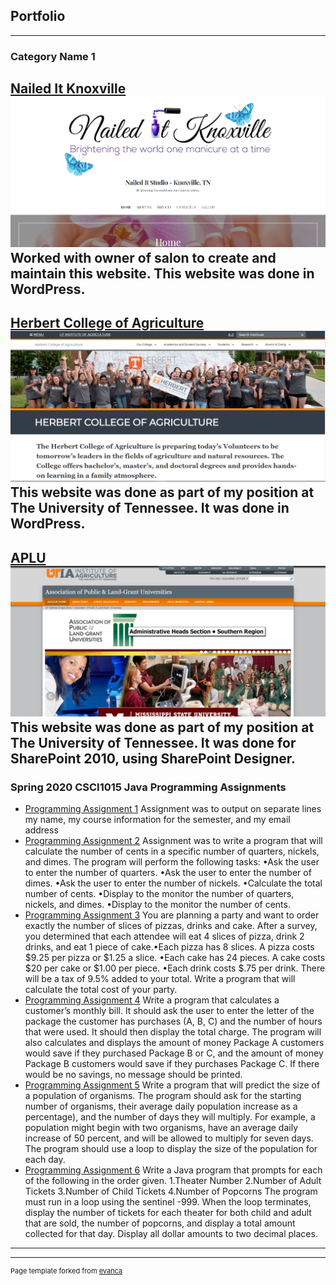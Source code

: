 ## Portfolio

---

### Category Name 1 

[Nailed It Knoxville](https://naileditknoxville.com/)
<img src="images/NailedItKnoxvilleScreenShot.PNG?raw=true"/>
Worked with owner of salon to create and maintain this website.  This website was done in WordPress.
---
[Herbert College of Agriculture](https://herbert.utk.edu)
<img src="images/HerbertScreenshot.PNG?raw=true"/>
This website was done as part of my position at The University of Tennessee.  It was done in WordPress.
---
[APLU](https://ag.tennessee.edu/APLU/Pages/default.aspx)
<img src="images/APLU_Screenshot.PNG?raw=true"/>
This website was done as part of my position at The University of Tennessee.  It was done for SharePoint 2010, using SharePoint Designer.
---

### Spring 2020 CSCI1015 Java Programming Assignments

- [Programming Assignment 1](https://github.com/smcraigo/JavaProgramsSpring2020/blob/master/CraigoPass1.java)
Assignment was to output on separate lines my name, my course information for the semester, and my email address
- [Programming Assignment 2](https://github.com/smcraigo/JavaProgramsSpring2020/blob/master/CraigoPass2.java)
Assignment was to write a program that will calculate the number of cents in a specific number of quarters, nickels, and dimes. The program will perform the following tasks:  •Ask the user to enter the number of quarters.   •Ask the user to enter the number of dimes.   •Ask the user to enter the number of nickels.  •Calculate the total number of cents.  •Display to the monitor the number of quarters, nickels, and dimes.   •Display to the monitor the number of cents.   
- [Programming Assignment 3](https://github.com/smcraigo/JavaProgramsSpring2020/blob/master/CraigoPass3.java)
You are planning a party and want to order exactly the number of slices of pizzas, drinks and cake. After a survey, you determined that each attendee will eat 4 slices of pizza, drink 2 drinks, and eat 1 piece of cake.•Each pizza has 8 slices. A pizza costs $9.25 per pizza or $1.25 a slice. •Each cake has 24 pieces. A cake costs $20 per cake or $1.00 per piece. •Each drink costs $.75 per drink. There will be a tax of 9.5% added to your total. Write a program that will calculate the total cost of your party.
- [Programming Assignment 4](https://github.com/smcraigo/JavaProgramsSpring2020/blob/master/CraigoPass4.java)
Write a program that calculates a customer’s monthly bill. It should ask the user to enter the letter of the package the customer has purchases (A, B, C) and the number of hours that were used. It should then display the total charge. The program will also calculates and displays the amount of money Package A customers would save if they purchased Package B or C, and the amount of money Package B customers would save if they purchases Package C. If there would be no savings, no message should be printed.  
- [Programming Assignment 5](https://github.com/smcraigo/JavaProgramsSpring2020/blob/master/CraigoPass5.java)
Write a program that will predict the size of a population of organisms. The program should ask for the starting number of organisms, their average daily population increase as a percentage), and the number of days they will multiply. For example, a population might begin with two organisms, have an average daily increase of 50 percent, and will be allowed to multiply for seven days. The program should use a loop to display the size of the population for each day.
- [Programming Assignment 6](https://github.com/smcraigo/JavaProgramsSpring2020/blob/master/CraigoPass6.java)
Write a Java program that prompts for each of the following in the order given.  1.Theater Number   2.Number of Adult Tickets   3.Number of Child Tickets   4.Number of Popcorns The program must run in a loop using the sentinel -999.  When the loop terminates, display the number of tickets for each theater for both child and adult that are sold, the number of popcorns, and display a total amount collected for that day.  Display all dollar  amounts  to  two  decimal  places.  
---




---
<p style="font-size:11px">Page template forked from <a href="https://github.com/evanca/quick-portfolio">evanca</a></p>
<!-- Remove above link if you don't want to attibute -->
